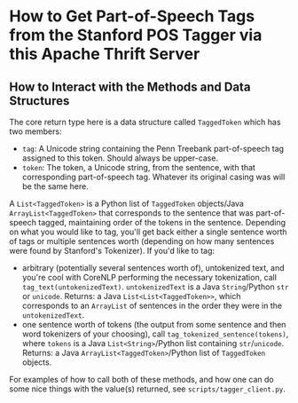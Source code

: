 How to Get Part-of-Speech Tags from the Stanford POS Tagger via this Apache Thrift Server
=========================================================================================

## How to Interact with the Methods and Data Structures

The core return type here is a data structure called `TaggedToken` which has two members:

* `tag`: A Unicode string containing the Penn Treebank part-of-speech tag assigned to this token.  Should always be upper-case.
* `token`: The token, a Unicode string, from the sentence, with that corresponding part-of-speech tag.  Whatever its original casing was will be the same here.

A `List<TaggedToken>` is a Python list of `TaggedToken` objects/Java `ArrayList<TaggedToken>` that corresponds to the sentence that was part-of-speech tagged, maintaining order of the tokens in the sentence.  Depending on what you would like to tag, you'll get back either a single sentence worth of tags or multiple sentences worth (depending on how many sentences were found by Stanford's Tokenizer).  If you'd like to tag:

* arbitrary (potentially several sentences worth of), untokenized text, and you're cool with CoreNLP performing the necessary tokenization, call `tag_text(untokenizedText)`.  `untokenizedText` is a Java `String`/Python `str` or `unicode`.
Returns: a Java `List<List<TaggedToken>>`, which corresponds to an `ArrayList` of sentences in the order they were in the `untokenizedText`.
* one sentence worth of tokens (the output from some sentence and then word tokenizers of your choosing), call `tag_tokenized_sentence(tokens)`, where `tokens` is a Java `List<String>`/Python list containing `str`/`unicode`.
Returns: a Java `ArrayList<TaggedToken>`/Python list of `TaggedToken` objects.

For examples of how to call both of these methods, and how one can do some nice things with the value(s) returned, see `scripts/tagger_client.py`.